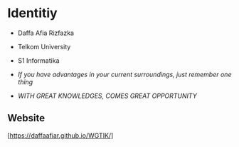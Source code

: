 # **Identitiy**
- Daffa Afia Rizfazka
- Telkom University
- S1 Informatika

- _If you have advantages in your current surroundings, just remember one thing_
- _WITH GREAT KNOWLEDGES, COMES GREAT OPPORTUNITY_

## **Website**
[https://daffaafiar.github.io/WGTIK/]
